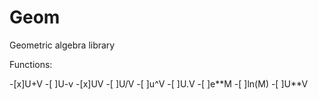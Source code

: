# Geom
Geometric algebra library


Functions:

-[x]U+V
-[ ]U-v
-[x]UV
-[ ]U/V
-[ ]u^V
-[ ]U.V
-[ ]e\*\*M
-[ ]ln(M)
-[ ]U\*\*V
